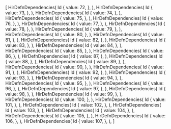 [
    HirDefnDependencies(
        Id {
            value: 72,
        },
    ),
    HirDefnDependencies(
        Id {
            value: 73,
        },
    ),
    HirDefnDependencies(
        Id {
            value: 74,
        },
    ),
    HirDefnDependencies(
        Id {
            value: 75,
        },
    ),
    HirDefnDependencies(
        Id {
            value: 76,
        },
    ),
    HirDefnDependencies(
        Id {
            value: 77,
        },
    ),
    HirDefnDependencies(
        Id {
            value: 78,
        },
    ),
    HirDefnDependencies(
        Id {
            value: 79,
        },
    ),
    HirDefnDependencies(
        Id {
            value: 80,
        },
    ),
    HirDefnDependencies(
        Id {
            value: 81,
        },
    ),
    HirDefnDependencies(
        Id {
            value: 82,
        },
    ),
    HirDefnDependencies(
        Id {
            value: 83,
        },
    ),
    HirDefnDependencies(
        Id {
            value: 84,
        },
    ),
    HirDefnDependencies(
        Id {
            value: 85,
        },
    ),
    HirDefnDependencies(
        Id {
            value: 86,
        },
    ),
    HirDefnDependencies(
        Id {
            value: 87,
        },
    ),
    HirDefnDependencies(
        Id {
            value: 88,
        },
    ),
    HirDefnDependencies(
        Id {
            value: 89,
        },
    ),
    HirDefnDependencies(
        Id {
            value: 90,
        },
    ),
    HirDefnDependencies(
        Id {
            value: 91,
        },
    ),
    HirDefnDependencies(
        Id {
            value: 92,
        },
    ),
    HirDefnDependencies(
        Id {
            value: 93,
        },
    ),
    HirDefnDependencies(
        Id {
            value: 94,
        },
    ),
    HirDefnDependencies(
        Id {
            value: 95,
        },
    ),
    HirDefnDependencies(
        Id {
            value: 96,
        },
    ),
    HirDefnDependencies(
        Id {
            value: 97,
        },
    ),
    HirDefnDependencies(
        Id {
            value: 98,
        },
    ),
    HirDefnDependencies(
        Id {
            value: 99,
        },
    ),
    HirDefnDependencies(
        Id {
            value: 100,
        },
    ),
    HirDefnDependencies(
        Id {
            value: 101,
        },
    ),
    HirDefnDependencies(
        Id {
            value: 102,
        },
    ),
    HirDefnDependencies(
        Id {
            value: 103,
        },
    ),
    HirDefnDependencies(
        Id {
            value: 104,
        },
    ),
    HirDefnDependencies(
        Id {
            value: 105,
        },
    ),
    HirDefnDependencies(
        Id {
            value: 106,
        },
    ),
    HirDefnDependencies(
        Id {
            value: 107,
        },
    ),
]